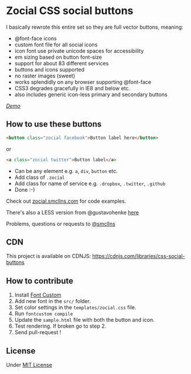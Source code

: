# Zocial CSS social buttons

I basically rewrote this entire set so they are full vector buttons, meaning:

- @font-face icons
- custom font file for all social icons
- icon font use private unicode spaces for accessibility
- em sizing based on button font-size
- support for about 83 different services
- buttons and icons supported
- no raster images (sweet)
- works splendidly on any browser supporting @font-face
- CSS3 degrades gracefully in IE8 and below etc.
- also includes generic icon-less primary and secondary buttons

*[Demo](https://smcllns.github.io/css-social-buttons/)*

## How to use these buttons

```html
<button class="zocial facebook">Button label here</button>
```

or

```html
<a class="zocial twitter">Button label</a>
```

- Can be any element e.g. `a`, `div`, `button` etc.
- Add class of `.zocial`
- Add class for name of service e.g. `.dropbox`, `.twitter`, `.github`
- Done :-)

Check out [zocial.smcllns.com](http://zocial.smcllns.com) for code examples.

There's also a LESS version from @gustavohenke [here](https://github.com/gustavohenke/zocial-less)

Problems, questions or requests to [@smcllns](http://twitter.com/smcllns)

## CDN

This project is available on CDNJS:
https://cdnjs.com/libraries/css-social-buttons

## How to contribute

1. Install [Font Custom](https://github.com/FontCustom/fontcustom)
2. Add new font in the `src/` folder.
3. Set color settings in the `templates/zocial.css` file.
4. Run `fontcustom compile`
5. Update the `sample.html` file with both the button and icon.
6. Test rendering. If broken go to step 2.
7. Send pull-request !

## License

Under [MIT License](http://opensource.org/licenses/mit-license.php)
